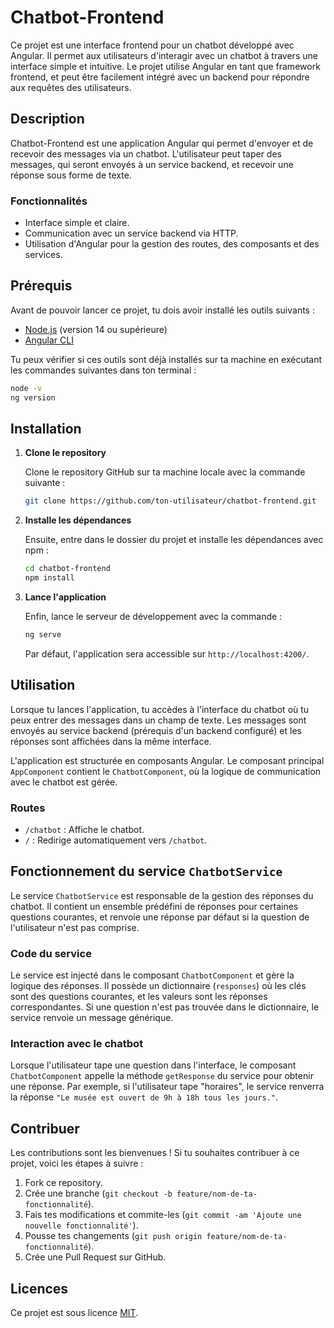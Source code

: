 # Chatbot-Frontend

Ce projet est une interface frontend pour un chatbot développé avec Angular. Il permet aux utilisateurs d'interagir avec un chatbot à travers une interface simple et intuitive. Le projet utilise Angular en tant que framework frontend, et peut être facilement intégré avec un backend pour répondre aux requêtes des utilisateurs.


## Description

Chatbot-Frontend est une application Angular qui permet d'envoyer et de recevoir des messages via un chatbot. L'utilisateur peut taper des messages, qui seront envoyés à un service backend, et recevoir une réponse sous forme de texte.

### Fonctionnalités
- Interface simple et claire.
- Communication avec un service backend via HTTP.
- Utilisation d'Angular pour la gestion des routes, des composants et des services.

## Prérequis

Avant de pouvoir lancer ce projet, tu dois avoir installé les outils suivants :
- [Node.js](https://nodejs.org/) (version 14 ou supérieure)
- [Angular CLI](https://angular.io/cli)

Tu peux vérifier si ces outils sont déjà installés sur ta machine en exécutant les commandes suivantes dans ton terminal :
```bash
node -v
ng version
```

## Installation

1. **Clone le repository**

   Clone le repository GitHub sur ta machine locale avec la commande suivante :
   ```bash
   git clone https://github.com/ton-utilisateur/chatbot-frontend.git
   ```

2. **Installe les dépendances**

   Ensuite, entre dans le dossier du projet et installe les dépendances avec npm :
   ```bash
   cd chatbot-frontend
   npm install
   ```

3. **Lance l'application**

   Enfin, lance le serveur de développement avec la commande :
   ```bash
   ng serve
   ```

   Par défaut, l'application sera accessible sur `http://localhost:4200/`.

## Utilisation

Lorsque tu lances l'application, tu accèdes à l'interface du chatbot où tu peux entrer des messages dans un champ de texte. Les messages sont envoyés au service backend (prérequis d'un backend configuré) et les réponses sont affichées dans la même interface.

L'application est structurée en composants Angular. Le composant principal `AppComponent` contient le `ChatbotComponent`, où la logique de communication avec le chatbot est gérée.

### Routes

- `/chatbot` : Affiche le chatbot.
- `/` : Redirige automatiquement vers `/chatbot`.


## Fonctionnement du service `ChatbotService`

Le service `ChatbotService` est responsable de la gestion des réponses du chatbot. Il contient un ensemble prédéfini de réponses pour certaines questions courantes, et renvoie une réponse par défaut si la question de l'utilisateur n'est pas comprise.

### Code du service

Le service est injecté dans le composant `ChatbotComponent` et gère la logique des réponses. Il possède un dictionnaire (`responses`) où les clés sont des questions courantes, et les valeurs sont les réponses correspondantes. Si une question n'est pas trouvée dans le dictionnaire, le service renvoie un message générique.



### Interaction avec le chatbot

Lorsque l'utilisateur tape une question dans l'interface, le composant `ChatbotComponent` appelle la méthode `getResponse` du service pour obtenir une réponse. Par exemple, si l'utilisateur tape "horaires", le service renverra la réponse `"Le musée est ouvert de 9h à 18h tous les jours."`.

## Contribuer

Les contributions sont les bienvenues ! Si tu souhaites contribuer à ce projet, voici les étapes à suivre :

1. Fork ce repository.
2. Crée une branche (`git checkout -b feature/nom-de-ta-fonctionnalité`).
3. Fais tes modifications et commite-les (`git commit -am 'Ajoute une nouvelle fonctionnalité'`).
4. Pousse tes changements (`git push origin feature/nom-de-ta-fonctionnalité`).
5. Crée une Pull Request sur GitHub.

## Licences

Ce projet est sous licence [MIT](https://opensource.org/licenses/MIT).
